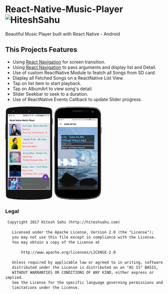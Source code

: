 # React-Native-Music-Player ![HiteshSahu](https://github.com/hiteshsahu/React-Native-Music-Player/blob/master/android/app/src/main/res/mipmap-hdpi/ic_launcher.png "Hitesh Sahu")

Beautiful Music Player built with React Native - Android

## This Projects Features

- Using [React Navigation](https://reactnavigation.org/docs/intro/)  for screen transition.
- Using [React Navigation](https://reactnavigation.org/docs/intro/)  to pass arguments and display list and Detail.
- Use of custom ReactNative Module to featch all Songs from SD card.
- Diaplay all Fetched Songs on a ReactNative List View.
- Tap on list item to start playback.
- Tap on AlbumArt to view song's detail.
- Slider Seekbar to seek to a duration.
- Use of ReactNative Events Callback to update Slider progress.

<img src="Art/home_screen.png" width="30%"> <img src="Art/detail.png" width="30%">

### Legal

     Copyright 2017 Hitesh Sahu (http://hiteshsahu.com)

       Licensed under the Apache License, Version 2.0 (the "License");
       you may not use this file except in compliance with the License.
       You may obtain a copy of the License at

           http://www.apache.org/licenses/LICENSE-2.0

       Unless required by applicable law or agreed to in writing, software
       distributed under the License is distributed on an "AS IS" BASIS,
       WITHOUT WARRANTIES OR CONDITIONS OF ANY KIND, either express or implied.
       See the License for the specific language governing permissions and
       limitations under the License.
